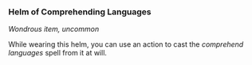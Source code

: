 ### Helm of Comprehending Languages

*Wondrous item, uncommon*

While wearing this helm, you can use an action to cast the *comprehend languages* spell from it at will.